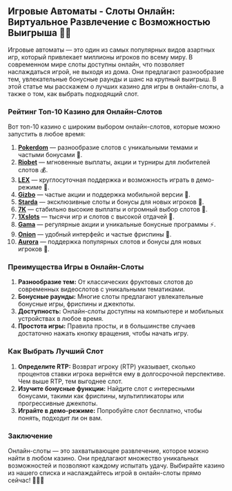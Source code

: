 ## Игровые Автоматы - Слоты Онлайн: Виртуальное Развлечение с Возможностью Выигрыша 🎰💸

Игровые автоматы — это один из самых популярных видов азартных игр, который привлекает миллионы игроков по всему миру. В современном мире слоты доступны онлайн, что позволяет наслаждаться игрой, не выходя из дома. Они предлагают разнообразие тем, увлекательные бонусные раунды и шанс на крупный выигрыш. В этой статье мы расскажем о лучших казино для игры в онлайн-слоты, а также о том, как выбрать подходящий слот.

### Рейтинг Топ-10 Казино для Онлайн-Слотов

Вот топ-10 казино с широким выбором онлайн-слотов, которые можно запустить в любое время:

1. **[Pokerdom](https://brandplay.link/4k77v2yx)** — разнообразие слотов с уникальными темами и частыми бонусами 🎲.
2. **[Riobet](https://brandplay.link/7xBLTPyj)** — мгновенные выплаты, акции и турниры для любителей слотов 💰.
3. **[LEX](https://brandplay.link/zW4hdDFV)** — круглосуточная поддержка и возможность играть в демо-режиме 🎉.
4. **[Gizbo](https://brandplay.link/bprXw4YV)** — частые акции и поддержка мобильной версии 🎁.
5. **[Starda](https://brandplay.link/fB7xwRFL)** — эксклюзивные слоты и бонусы для новых игроков 🎈.
6. **[7K](https://brandplay.link/BvQyFShp)** — стабильно высокие выплаты и огромный выбор слотов 🎯.
7. **[1Xslots](https://brandplay.link/hSB1khtr)** — тысячи игр и слотов с высокой отдачей 🌟.
8. **[Gama](https://brandplay.link/j6NMKsDz)** — регулярные акции и уникальные бонусные программы ⚡.
9. **[Onion](https://brandplay.link/zBGRVpQ9)** — удобный интерфейс и частые фриспины 🎰.
10. **[Aurora](https://10trafic-stat2.com/click/668546556bcc6313411604bd/6766/13032/subaccount)** — поддержка популярных слотов и бонусы для новых игроков 💎.

### Преимущества Игры в Онлайн-Слоты

1. **Разнообразие тем:** От классических фруктовых слотов до современных видеослотов с уникальными тематиками.
2. **Бонусные раунды:** Многие слоты предлагают увлекательные бонусные игры, фриспины и джекпоты.
3. **Доступность:** Онлайн-слоты доступны на компьютере и мобильных устройствах в любое время.
4. **Простота игры:** Правила просты, и в большинстве случаев достаточно нажать кнопку вращения, чтобы начать игру.

### Как Выбрать Лучший Слот

1. **Определите RTP:** Возврат игроку (RTP) указывает, сколько процентов ставки игрока вернётся ему в долгосрочной перспективе. Чем выше RTP, тем выгоднее слот.
2. **Изучите бонусные функции:** Найдите слот с интересными бонусами, такими как фриспины, мультипликаторы или прогрессивные джекпоты.
3. **Играйте в демо-режиме:** Попробуйте слот бесплатно, чтобы понять, подходит ли он вам.

### Заключение

Онлайн-слоты — это захватывающее развлечение, которое можно найти в любом казино. Они предлагают множество уникальных возможностей и позволяют каждому испытать удачу. Выбирайте казино из нашего списка и наслаждайтесь игрой в онлайн-слоты прямо сейчас! 🎉🎰💸
